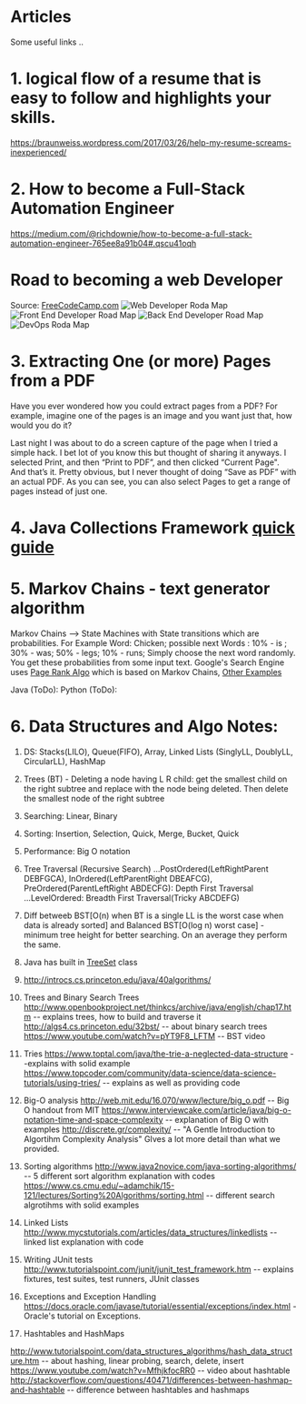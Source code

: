 # Articles
Some useful links ..

# 1. logical flow of a resume that is easy to follow and highlights your skills.
https://braunweiss.wordpress.com/2017/03/26/help-my-resume-screams-inexperienced/


# 2. How to become a Full-Stack Automation Engineer
https://medium.com/@richdownie/how-to-become-a-full-stack-automation-engineer-765ee8a91b04#.qscu41oqh

# Road to becoming a web Developer 
Source: [FreeCodeCamp.com](https://medium.freecodecamp.com/a-roadmap-to-becoming-a-web-developer-in-2017-b6ac3dddd0cf)
 ![Web Developer Roda Map](/Articles/WebDeveloperRoadMap.png)
 ![Front End Developer Road Map](/Articles/FrontEndDeveloperRoadMap.png)
 ![Back End Developer Road Map](/Articles/BackEndDeveloperRoadMap.png)
 ![DevOps Roda Map](/Articles/DevOpsRoadMap.png)

# 3. Extracting One (or more) Pages from a PDF
Have you ever wondered how you could extract pages from a PDF? For example, imagine one of the pages is an image and you want just that, how would you do it?

Last night I was about to do a screen capture of the page when I tried a simple hack. I bet lot of you know this but thought of sharing it anyways. I selected Print, and then “Print to PDF”, and then clicked “Current Page". And that’s it. Pretty obvious, but I never thought of doing “Save as PDF” with an actual PDF. As you can see, you can also select Pages to get a range of pages instead of just one.


# 4. Java Collections Framework [quick guide](https://github.com/bhagyaShilagani/Articles/blob/master/Java_Collections)

# 5. Markov Chains - text generator algorithm
Markov Chains --> State Machines with State transitions which are probabilities. 
For Example Word: Chicken; possible next Words : 10% - is ; 30% - was; 50% - legs; 10% - runs;
Simply choose the next word randomly. You get these probabilities from some input text.
Google's Search Engine uses [Page Rank Algo](https://en.wikipedia.org/wiki/PageRank) which is based on Markov Chains, 
[Other Examples](https://en.wikipedia.org/wiki/Markov_chain#Examples)

Java (ToDo):
Python (ToDo): 

# 6. Data Structures and Algo Notes:
1. DS: Stacks(LILO), Queue(FIFO), Array, Linked Lists (SinglyLL, DoublyLL, CircularLL), HashMap
2. Trees (BT) - Deleting a node having L R child: get the smallest child on the right subtree and replace with the node being deleted. Then delete the smallest node of the right subtree
3. Searching: Linear, Binary
4. Sorting: Insertion, Selection, Quick, Merge, Bucket, Quick
5. Performance: Big O notation
6. Tree Traversal (Recursive Search)
...PostOrdered(LeftRightParent DEBFGCA), InOrdered(LeftParentRight DBEAFCG), PreOrdered(ParentLeftRight ABDECFG): Depth First Traversal
...LevelOrdered: Breadth First Traversal(Tricky ABCDEFG)
7. Diff betweeb BST[O(n) when BT is a single LL is the worst case when data is already sorted] and Balanced BST[O(log n) worst case] - minimum tree height for better searching. On an average they perform the same. 
8. Java has built in [TreeSet](https://docs.oracle.com/javase/7/docs/api/java/util/TreeSet.html) class
9. http://introcs.cs.princeton.edu/java/40algorithms/

10. Trees and Binary Search Trees
http://www.openbookproject.net/thinkcs/archive/java/english/chap17.htm -- explains trees, how to build and traverse it
http://algs4.cs.princeton.edu/32bst/ -- about binary search trees
https://www.youtube.com/watch?v=pYT9F8_LFTM -- BST video

11. Tries
https://www.toptal.com/java/the-trie-a-neglected-data-structure --explains with solid example
https://www.topcoder.com/community/data-science/data-science-tutorials/using-tries/ -- explains as well as providing code

12. Big-O analysis
http://web.mit.edu/16.070/www/lecture/big_o.pdf -- Big O handout from MIT
https://www.interviewcake.com/article/java/big-o-notation-time-and-space-complexity -- explanation of Big O with examples
http://discrete.gr/complexity/ -- "A Gentle Introduction to Algortihm Complexity Analysis" GIves a lot more detail than what we provided.

13. Sorting algorithms
http://www.java2novice.com/java-sorting-algorithms/ -- 5 different sort algorithm explanation with codes
https://www.cs.cmu.edu/~adamchik/15-121/lectures/Sorting%20Algorithms/sorting.html -- different search algrotihms with solid examples

14. Linked Lists
http://www.mycstutorials.com/articles/data_structures/linkedlists -- linked list explanation with code

15. Writing JUnit tests
http://www.tutorialspoint.com/junit/junit_test_framework.htm -- explains fixtures, test suites, test runners, JUnit classes

16. Exceptions and Exception Handling
https://docs.oracle.com/javase/tutorial/essential/exceptions/index.html - Oracle's tutorial on Exceptions.

17. Hashtables and HashMaps

http://www.tutorialspoint.com/data_structures_algorithms/hash_data_structure.htm -- about hashing, linear probing, search, delete, insert
https://www.youtube.com/watch?v=MfhjkfocRR0 -- video about hashtable
http://stackoverflow.com/questions/40471/differences-between-hashmap-and-hashtable -- difference between hashtables and hashmaps
